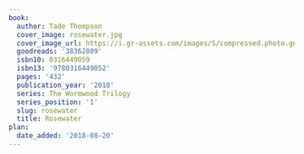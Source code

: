 ```yaml
---
book:
  author: Tade Thompson
  cover_image: rosewater.jpg
  cover_image_url: https://i.gr-assets.com/images/S/compressed.photo.goodreads.com/books/1534300082l/38362809._SX98_.jpg
  goodreads: '38362809'
  isbn10: 0316449059
  isbn13: '9780316449052'
  pages: '432'
  publication_year: '2018'
  series: The Wormwood Trilogy
  series_position: '1'
  slug: rosewater
  title: Rosewater
plan:
  date_added: '2018-08-20'
---
```


